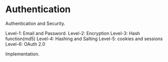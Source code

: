 # Authentication
Authentication and Security.

Level-1: Email and Password.
Level-2: Encryption
Level-3: Hash function(md5)
Level-4: Hashing and Salting
Level-5: cookies and sessions
Level-6: OAuth 2.0

Implementation.
